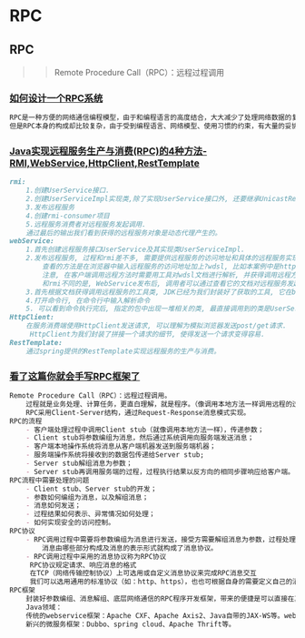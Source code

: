 # RPC
## RPC
>> Remote Procedure Call（RPC）：远程过程调用
### [如何设计一个RPC系统](https://www.cnblogs.com/qcloud1001/p/10213274.html)
```markdown
RPC是一种方便的网络通信编程模型，由于和编程语言的高度结合，大大减少了处理网络数据的复杂度，让代码可读性也有可观的提高。
但是RPC本身的构成却比较复杂，由于受到编程语言、网络模型、使用习惯的约束，有大量的妥协和取舍之处。
```
### [Java实现远程服务生产与消费(RPC)的4种方法-RMI,WebService,HttpClient,RestTemplate](https://www.cnblogs.com/tanshaoshenghao/p/10796319.html)
```markdown
rmi:    
    1.创建UserService接口.
    2.创建UserServiceImpl实现类,除了实现UserService接口外, 还要继承UnicastRemoteObject类。
    3.发布远程服务
    4.创建rmi-consumer项目
    5.远程服务消费者对远程服务发起调用.
    通过最后的输出我们看到获得的远程服务对象是动态代理产生的。
webService:
    1.首先创建远程服务接口UserService及其实现类UserServiceImpl.
    2.发布远程服务, 过程和rmi差不多, 需要提供远程服务的访问地址和具体的远程服务实现类, 使用Endpoint类的publish()方法进行发布, 这都是JDK封装好的.
        查看的方法是在浏览器中输入远程服务的访问地址加上?wdsl, 比如本案例中是http://localhost:9999/ws?wsdl
        注意, 在客户端调用远程方法时需要用工具对wdsl文档进行解析, 并获得调用远程方法的工具类. 具体操作见下一段.
        和rmi不同的是, WebService发布后, 调用者可以通过查看它的文档对远程服务发起调用.
    3.首先根据文档获得调用远程服务的工具类, JDK已经为我们封装好了获取的工具, 它在bin目录下, 名字是wsimport
    4.打开命令行, 在命令行中输入解析命令
    5. 可以看到命令执行完后, 指定的包中出现一堆相关的类, 最直接调用到的类是UserServiceImplService.   
HttpClient:
    在服务消费端使用HttpClient发送请求, 可以理解为模拟浏览器发送post/get请求.
     HttpClient为我们封装了拼接一个请求的细节, 使得发送一个请求变得容易.
RestTemplate:
    通过spring提供的RestTemplate实现远程服务的生产与消费。
```
### [看了这篇你就会手写RPC框架了](https://www.cnblogs.com/itoak/p/13370031.html)
```markdown
Remote Procedure Call（RPC）：远程过程调用。
    过程就是业务处理、计算任务，更直白理解，就是程序。（像调用本地方法一样调用远程的过程。）
    RPC采用Client-Server结构，通过Request-Response消息模式实现。
RPC的流程
    - 客户端处理过程中调用Client stub（就像调用本地方法一样），传递参数；
    - Client stub将参数编组为消息，然后通过系统调用向服务端发送消息；
    - 客户端本地操作系统将消息从客户端机器发送到服务端机器；
    - 服务端操作系统将接收到的数据包传递给Server stub;
    - Server stub解组消息为参数；
    - Server stub再调用服务端的过程，过程执行结果以反方向的相同步骤响应给客户端。
RPC流程中需要处理的问题
    - Client stub、Server stub的开发；
    - 参数如何编组为消息，以及解组消息；
    - 消息如何发送；
    - 过程结果如何表示、异常情况如何处理；
    - 如何实现安全的访问控制。
RPC协议
    - RPC调用过程中需要将参数编组为消息进行发送，接受方需要解组消息为参数，过程处理结果同样需要经编组、解组。
        消息由哪些部分构成及消息的表示形式就构成了消息协议。
    - RPC调用过程中采用的消息协议称为RPC协议
     RPC协议规定请求、响应消息的格式
     在TCP（网络传输控制协议）上可选用或自定义消息协议来完成RPC消息交互
     我们可以选用通用的标准协议（如：http、https），也也可根据自身的需要定义自己的消息协议。
RPC框架
    封装好参数编组、消息解组、底层网络通信的RPC程序开发框架，带来的便捷是可以直接在其基础上只需要专注于过程代码编写。
    Java领域：
    传统的webservice框架：Apache CXF、Apache Axis2、Java自带的JAX-WS等。webservice框架大多基于标准的SOAP协议。
    新兴的微服务框架：Dubbo、spring cloud、Apache Thrift等。
```
### 